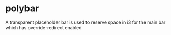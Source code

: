 # polybar

A transparent placeholder bar is used to reserve space in i3 for the main bar which has override-redirect enabled
